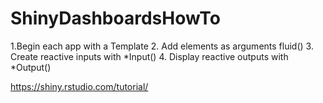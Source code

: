 # ShinyDashboardsHowTo
1.Begin each app with a Template
2. Add elements as arguments fluid()
3. Create reactive inputs with *Input()
4. Display reactive outputs with *Output()

https://shiny.rstudio.com/tutorial/
